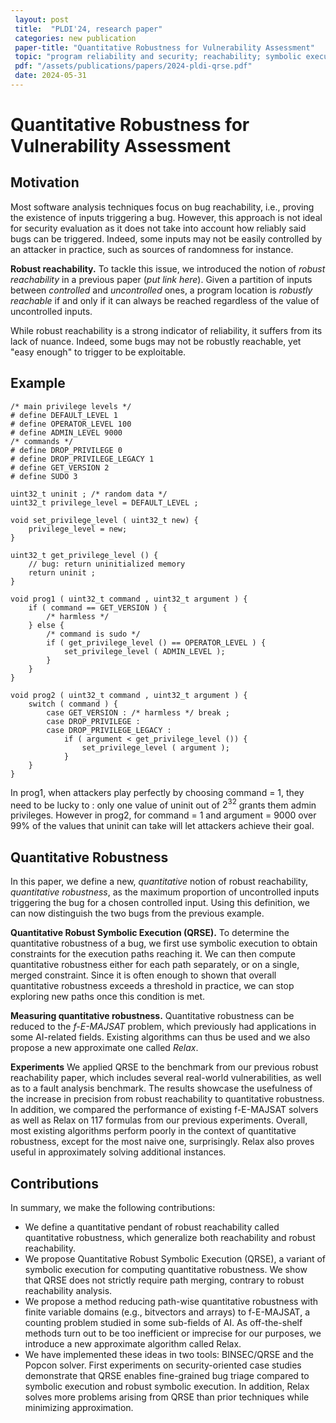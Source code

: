 ```yaml
---
 layout: post
 title:  "PLDI'24, research paper"
 categories: new publication
 paper-title: "Quantitative Robustness for Vulnerability Assessment"
 topic: "program reliability and security; reachability; symbolic execution;"
 pdf: "/assets/publications/papers/2024-pldi-qrse.pdf"
 date: 2024-05-31
---
```



# Quantitative Robustness for Vulnerability Assessment

## Motivation

Most software analysis techniques focus on bug reachability, i.e., proving the existence of inputs triggering a bug.
However, this approach is not ideal for security evaluation as it does not take into account how reliably said bugs can be triggered.
Indeed, some inputs may not be easily controlled by an attacker in practice, such as sources of randomness for instance.

**Robust reachability.** 
To tackle this issue, we introduced the notion of *robust reachability* in a previous paper (*put link here*).
Given a partition of inputs between *controlled* and *uncontrolled* ones, a program location is *robustly reachable* if and only if it can always be reached regardless of the value of uncontrolled inputs.

While robust reachability is a strong indicator of reliability, it suffers from its lack of nuance.
Indeed, some bugs may not be robustly reachable, yet "easy enough" to trigger to be exploitable.

## Example

```
/* main privilege levels */
# define DEFAULT_LEVEL 1
# define OPERATOR_LEVEL 100
# define ADMIN_LEVEL 9000
/* commands */
# define DROP_PRIVILEGE 0
# define DROP_PRIVILEGE_LEGACY 1
# define GET_VERSION 2
# define SUDO 3

uint32_t uninit ; /* random data */
uint32_t privilege_level = DEFAULT_LEVEL ;

void set_privilege_level ( uint32_t new) {
	privilege_level = new;
}

uint32_t get_privilege_level () {
	// bug: return uninitialized memory
	return uninit ;
}

void prog1 ( uint32_t command , uint32_t argument ) {
	if ( command == GET_VERSION ) {
		/* harmless */
	} else {
		/* command is sudo */
		if ( get_privilege_level () == OPERATOR_LEVEL ) {
			set_privilege_level ( ADMIN_LEVEL );
		}
	}
}

void prog2 ( uint32_t command , uint32_t argument ) {
	switch ( command ) {
		case GET_VERSION : /* harmless */ break ;
		case DROP_PRIVILEGE :
		case DROP_PRIVILEGE_LEGACY :
			if ( argument < get_privilege_level ()) {
				set_privilege_level ( argument );
			}
	}
}
```

In prog1, when attackers play perfectly by choosing command = 1, they need to be lucky to : only one value of uninit out of $2^{32}$ grants them admin privileges. 
However in prog2, for command = 1 and argument = 9000 over 99% of the values that uninit can take will let attackers achieve their goal.

## Quantitative Robustness

In this paper, we define a new, *quantitative* notion of robust reachability, *quantitative robustness*, as the maximum proportion of uncontrolled inputs triggering the bug for a chosen controlled input.
Using this definition, we can now distinguish the two bugs from the previous example.

**Quantitative Robust Symbolic Execution (QRSE).**
To determine the quantitative robustness of a bug, we first use symbolic execution to obtain constraints for the execution paths reaching it.
We can then compute quantitative robustness either for each path separately, or on a single, merged constraint.
Since it is often enough to shown that overall quantitative robustness exceeds a threshold in practice, we can stop exploring new paths once this condition is met.

**Measuring quantitative robustness.**
Quantitative robustness can be reduced to the *f-E-MAJSAT* problem, which previously had applications in some AI-related fields.
Existing algorithms can thus be used and we also propose a new approximate one called *Relax*.

**Experiments**
We applied QRSE to the benchmark from our previous robust reachability paper, which includes several real-world vulnerabilities, as well as to a fault analysis benchmark.
The results showcase the usefulness of the increase in precision from robust reachability to quantitative robustness.
In addition, we compared the performance of existing f-E-MAJSAT solvers as well as Relax on 117 formulas from our previous experiments.
Overall, most existing algorithms perform poorly in the context of quantitative robustness, except for the most naive one, surprisingly.
Relax also proves useful in approximately solving additional instances.

## Contributions

In summary, we make the following contributions:
- We define a quantitative pendant of robust reachability called quantitative robustness, which generalize both reachability and robust reachability.
- We propose Quantitative Robust Symbolic Execution (QRSE), a variant of symbolic execution for computing quantitative robustness. We show that QRSE does not strictly require path merging, contrary to robust reachability analysis.
- We propose a method reducing path-wise quantitative robustness with finite variable domains (e.g., bitvectors and arrays) to f-E-MAJSAT, a counting problem studied in some sub-fields of AI. 
As off-the-shelf methods turn out to be too inefficient or imprecise for our purposes, we introduce a new approximate algorithm called Relax.
- We have implemented these ideas in two tools: BINSEC/QRSE and the Popcon solver. 
First experiments on security-oriented case studies demonstrate that QRSE enables fine-grained bug triage compared to symbolic execution and robust symbolic execution.
In addition, Relax solves more problems arising from QRSE than prior techniques while minimizing approximation.
